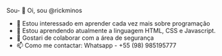 Sou- 👋 Oi, sou @rickminos
- 👀 Estou interessado em aprender cada vez mais sobre programação
- 🌱 Estou aprendendo atualmente a linguagem HTML, CSS e Javascript.
- 💞️ Gostari de colaborar com a área de segurança 
- 📫 Como me contactar: Whatsapp - +55 (98) 985195777

<!---
rickminos/rickminos is a ✨ special ✨ repository because its `README.md` (this file) appears on your GitHub profile.
You can click the Preview link to take a look at your changes.
--->
